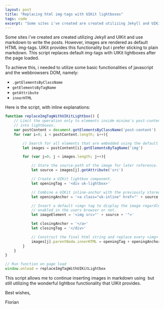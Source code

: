```yaml
---
layout: post
title: "Replacing html img-tags with UIKit lightboxes"
tags: code
excerpt: "Some sites i've created are created utilizing Jekyll and UIKit and use markdown to write the posts. However, images are rendered as default HTML img-tags. UIKit provides this functionality but i prefer sticking to plain markdown. This script replaces default img-tags with UIKit lightboxes after the page loaded."
---
```


Some sites i've created are created utilizing Jekyll and UIKit and use markdown to write the posts. However, images are rendered as default HTML img-tags. UIKit provides this functionality but i prefer sticking to plain markdown. This script replaces default img-tags with UIKit lightboxes after the page loaded.

To achieve this, i needed to utilize some basic functionalities of javascript and the webbrowsers DOM, namely:

- `.getElementsByClassName`
- `getElementsByTagName`
- `getAttribute`
- `innerHTML`

Here is the script, with inline explanations:

```javascript
function replaceImgTagWithUIKitLightbox() {
    // Limit the operation only to elements inside minima's post-content div to prevent site-logos being turned
    // into lightboxes.
    var postContent = document.getElementsByClassName('post-content')
    for (var i=0; i < postContent.length; i++){

        // Search for all elements that are embedded using the default <img> tag.
        let images = postContent[i].getElementsByTagName('img')

        for (var j=0; j < images.length; j++){

            // Store the source-path of the image for later reference.
            let source = images[j].getAttribute('src')

            // Create a UIKit lightbox component.
            let openingTag = '<div uk-lightbox>'

            // Combine a UIKit inline-anchor with the previously stored image-source.
            let openingAnchor = '<a class="uk-inline" href="' + source + '">'

            // Insert a default <img> tag to display the image regardless of javascript is
            // enabled in the users browser or not.
            let imageElement = '<img src="' + source + '">'

            let closingAnchor = '</a>'
            let closingTag = '</div>'

            // Construct the final html string and replace every <img> with the calculated lightbox string.
            images[j].parentNode.innerHTML = openingTag + openingAnchor + imageElement + closingAnchor + closingTag
        }
    }
}

// Run function on page load
window.onload = replaceImgTagWithUIKitLightbox
```

This script allows me to continue inserting images in markdown using ![]() but still utilizing the wonderful lightbox functionality that UIKit provides.

Best wishes,

Florian
